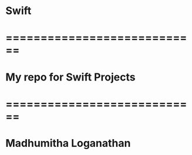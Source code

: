 # Swift

# ============================
# My repo for Swift Projects
# ============================
#
# Madhumitha Loganathan

